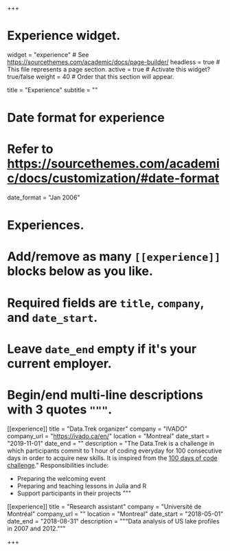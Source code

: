 +++
# Experience widget.
widget = "experience"  # See https://sourcethemes.com/academic/docs/page-builder/
headless = true  # This file represents a page section.
active = true  # Activate this widget? true/false
weight = 40  # Order that this section will appear.

title = "Experience"
subtitle = ""

# Date format for experience
#   Refer to https://sourcethemes.com/academic/docs/customization/#date-format
date_format = "Jan 2006"

# Experiences.
#   Add/remove as many `[[experience]]` blocks below as you like.
#   Required fields are `title`, `company`, and `date_start`.
#   Leave `date_end` empty if it's your current employer.
#   Begin/end multi-line descriptions with 3 quotes `"""`.
[[experience]]
  title = "Data.Trek organizer"
  company = "IVADO"
  company_url = "https://ivado.ca/en/"
  location = "Montreal"
  date_start = "2019-11-01"
  date_end = ""
  description = "The Data.Trek is a challenge in which participants commit to 1 hour of coding everyday for 100 consecutive days in order to acquire new skills. It is inspired from the [100 days of code challenge](https://www.100daysofcode.com/)."
  Responsibilities include:

  * Preparing the welcoming event
  * Preparing and teaching lessons in Julia and R
  * Support participants in their projects
"""

[[experience]]
  title = "Research assistant"
  company = "Université de Montréal"
  company_url = ""
  location = "Montreal"
  date_start = "2018-05-01"
  date_end = "2018-08-31"
  description = """Data analysis of US lake profiles in 2007 and 2012."""

+++

